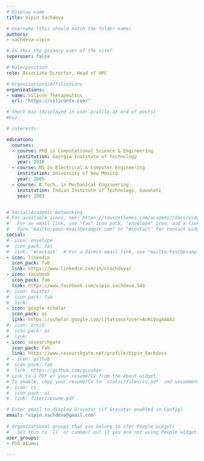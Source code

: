 ```yaml
---
# Display name
title: Vipin Sachdeva

# Username (this should match the folder name)
authors:
- sachdeva-vipin

# Is this the primary user of the site?
superuser: false

# Role/position
role: Associate Director, Head of HPC

# Organizations/Affiliations
organizations:
- name: Silicon Therapeutics
  url: "https://silicontx.com/"

# Short bio (displayed in user profile at end of posts)
#bio: 

# interests:

education:
  courses:
  - course: PhD in Computational Science & Engineering
    institution: Georgia Institute of Technology
    year: 2018
  - course: MS in Electrical & Computer Engineering
    institution: University of New Mexico
    year: 2005
  - course: B.Tech. in Mechanical Engineering
    institution: Indian Institute of Technology, Guwahati
    year: 2003


# Social/Academic Networking
# For available icons, see: https://sourcethemes.com/academic/docs/widgets/#icons
#   For an email link, use "fas" icon pack, "envelope" icon, and a link in the
#   form "mailto:your-email@example.com" or "#contact" for contact widget.
social:
#- icon: envelope
#  icon_pack: fas
#  link: '#contact'  # For a direct email link, use "mailto:test@example.org".
- icon: linkedin
  icon_pack: fab
  link: https://www.linkedin.com/in/vsachdeva/
- icon: facebook
  icon_pack: fab
  link: https://www.facebook.com/vipin.sachdeva.549
#- icon: twitter
#  icon_pack: fab
#  link: 
- icon: google-scholar
  icon_pack: ai
  link: https://scholar.google.com/citations?user=AnHiVxgAAAAJ
#- icon: orcid
#  icon_pack: ai
#  link: 
- icon: researchgate
  icon_pack: fab
  link: https://www.researchgate.net/profile/Vipin_Sachdeva
# - icon: github
#  icon_pack: fab
#  link: https://github.com/gcushen
# Link to a PDF of your resume/CV from the About widget.
# To enable, copy your resume/CV to `static/files/cv.pdf` and uncomment the lines below.  
#- icon: cv
#  icon_pack: ai
#  link: files/resume.pdf

# Enter email to display Gravatar (if Gravatar enabled in Config)
email: "vipin.sachdeva@gmail.com"
  
# Organizational groups that you belong to (for People widget)
#   Set this to `[]` or comment out if you are not using People widget.  
user_groups:
- PhD Alumni

---
```


